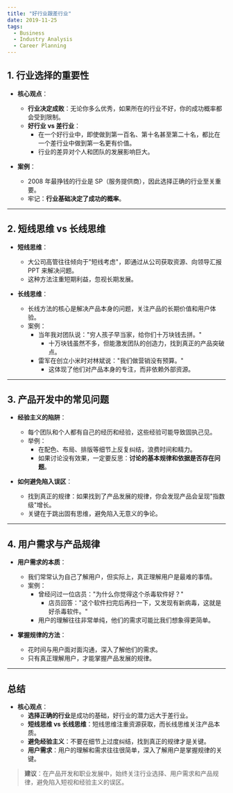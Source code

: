 ```yaml
---
title: "好行业跟差行业"
date: 2019-11-25
tags:
  - Business
  - Industry Analysis
  - Career Planning
---
```


## **1. 行业选择的重要性**

- **核心观点**：
  - **行业决定成败**：无论你多么优秀，如果所在的行业不好，你的成功概率都会受到限制。
  - **好行业 vs 差行业**：
    - 在一个好行业中，即使做到第一百名、第十名甚至第二十名，都比在一个差行业中做到第一名更有价值。
    - 行业的差异对个人和团队的发展影响巨大。

- **案例**：
  - 2008 年最挣钱的行业是 SP（服务提供商），因此选择正确的行业至关重要。
  - 牢记：**行业基础决定了成功的概率**。

---

## **2. 短线思维 vs 长线思维**

- **短线思维**：
  - 大公司高管往往倾向于"短线考虑"，即通过从公司获取资源、向领导汇报 PPT 来解决问题。
  - 这种方法注重短期利益，忽视长期发展。

- **长线思维**：
  - 长线方法的核心是解决产品本身的问题，关注产品的长期价值和用户体验。
  - 案例：
    - 当年我对团队说："穷人孩子早当家，给你们十万块钱去拼。"  
      - 十万块钱虽然不多，但能激发团队的创造力，找到真正的产品突破点。
    - 雷军在创立小米时对林斌说："我们做营销没有预算。"  
      - 这体现了他们对产品本身的专注，而非依赖外部资源。

---

## **3. 产品开发中的常见问题**

- **经验主义的陷阱**：
  - 每个团队和个人都有自己的经历和经验，这些经验可能导致固执己见。
  - 举例：
    - 在配色、布局、排版等细节上反复纠结，浪费时间和精力。
    - 如果讨论没有效果，一定要反思：**讨论的基本规律和依据是否存在问题**。

- **如何避免陷入误区**：
  - 找到真正的规律：如果找到了产品发展的规律，你会发现产品会呈现"指数级"增长。
  - 关键在于跳出固有思维，避免陷入无意义的争论。

---

## **4. 用户需求与产品规律**

- **用户需求的本质**：
  - 我们常常认为自己了解用户，但实际上，真正理解用户是最难的事情。
  - 案例：
    - 曾经问过一位店员："为什么你觉得这个杀毒软件好？"  
      - 店员回答："这个软件扫完后再扫一下，又发现有新病毒，这就是好杀毒软件。"
    - 用户的理解往往非常单纯，他们的需求可能比我们想象得更简单。

- **掌握规律的方法**：
  - 花时间与用户面对面沟通，深入了解他们的需求。
  - 只有真正理解用户，才能掌握产品发展的规律。

---

## **总结**

- **核心观点**：
  - **选择正确的行业**是成功的基础，好行业的潜力远大于差行业。
  - **短线思维 vs 长线思维**：短线思维注重资源获取，而长线思维关注产品本质。
  - **避免经验主义**：不要在细节上过度纠结，找到真正的规律才是关键。
  - **用户需求**：用户的理解和需求往往很简单，深入了解用户是掌握规律的关键。

> **建议**：在产品开发和职业发展中，始终关注行业选择、用户需求和产品规律，避免陷入短视和经验主义的误区。
